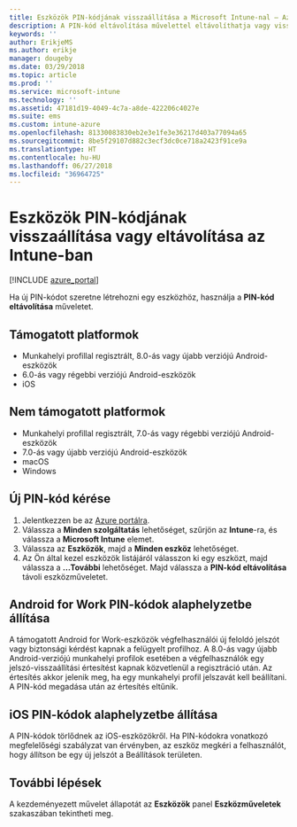 ```yaml
---
title: Eszközök PIN-kódjának visszaállítása a Microsoft Intune-nal – Azure | Microsoft Docs
description: A PIN-kód eltávolítása művelettel eltávolíthatja vagy visszaállíthatja a PIN-kódot az Intune-nal kezelt vagy figyelt eszközökön.
keywords: ''
author: ErikjeMS
ms.author: erikje
manager: dougeby
ms.date: 03/29/2018
ms.topic: article
ms.prod: ''
ms.service: microsoft-intune
ms.technology: ''
ms.assetid: 47181d19-4049-4c7a-a8de-422206c4027e
ms.suite: ems
ms.custom: intune-azure
ms.openlocfilehash: 81330083830eb2e3e1fe3e36217d403a77094a65
ms.sourcegitcommit: 8be5f29107d882c3ecf3dc0ce718a2423f91ce9a
ms.translationtype: HT
ms.contentlocale: hu-HU
ms.lasthandoff: 06/27/2018
ms.locfileid: "36964725"
---
```

# <a name="reset-or-remove-a-device-passcode-in-intune"></a>Eszközök PIN-kódjának visszaállítása vagy eltávolítása az Intune-ban

[!INCLUDE [azure_portal](./includes/azure_portal.md)]

Ha új PIN-kódot szeretne létrehozni egy eszközhöz, használja a  **PIN-kód eltávolítása** műveletet.

## <a name="supported-platforms"></a>Támogatott platformok

- Munkahelyi profillal regisztrált, 8.0-ás vagy újabb verziójú Android-eszközök
- 6.0-ás vagy régebbi verziójú Android-eszközök
- iOS 
     
## <a name="unsupported-platforms"></a>Nem támogatott platformok

- Munkahelyi profillal regisztrált, 7.0-ás vagy régebbi verziójú Android-eszközök
- 7.0-ás vagy újabb verziójú Android-eszközök
- macOS
- Windows

## <a name="reset-a-passcode"></a>Új PIN-kód kérése

1. Jelentkezzen be az [Azure portálra](https://portal.azure.com).
2. Válassza a **Minden szolgáltatás** lehetőséget, szűrjön az **Intune**-ra, és válassza a **Microsoft Intune** elemet.
3. Válassza az **Eszközök**, majd a **Minden eszköz** lehetőséget.
4. Az Ön által kezel eszközök listájáról válasszon ki egy eszközt, majd válassza a **...További** lehetőséget. Majd válassza a **PIN-kód eltávolítása** távoli eszközműveletet.

## <a name="resetting-android-for-work-passcodes"></a>Android for Work PIN-kódok alaphelyzetbe állítása

A támogatott Android for Work-eszközök végfelhasználói új feloldó jelszót vagy biztonsági kérdést kapnak a felügyelt profilhoz. A 8.0-ás vagy újabb Android-verziójú munkahelyi profilok esetében a végfelhasználók egy jelszó-visszaállítási értesítést kapnak közvetlenül a regisztráció után. Az értesítés akkor jelenik meg, ha egy munkahelyi profil jelszavát kell beállítani. A PIN-kód megadása után az értesítés eltűnik.

## <a name="resetting-ios-passcodes"></a>iOS PIN-kódok alaphelyzetbe állítása

A PIN-kódok törlődnek az iOS-eszközökről. Ha PIN-kódokra vonatkozó megfelelőségi szabályzat van érvényben, az eszköz megkéri a felhasználót, hogy állítson be egy új jelszót a Beállítások területen. 

## <a name="next-steps"></a>További lépések

A kezdeményezett művelet állapotát az **Eszközök** panel **Eszközműveletek** szakaszában tekintheti meg.
